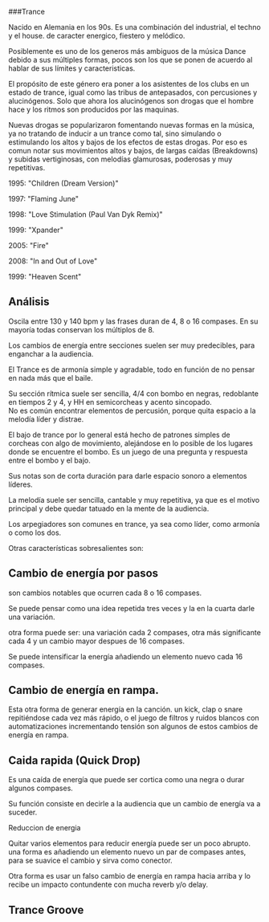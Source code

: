 
###Trance

Nacido en Alemania en los 90s. Es una combinación del industrial, el techno y el house. de caracter energico, fiestero y melódico.   

Posiblemente es uno de los generos más ambiguos de la música Dance debido a sus múltiples formas, pocos son los que se ponen de acuerdo al hablar de sus límites y caracteristicas.  

El propósito de este género era poner a los asistentes de los clubs en un estado de trance, igual como las tribus de antepasados, con percusiones y alucinógenos.  Solo que ahora los alucinógenos son drogas que el hombre hace y los ritmos son producidos por las maquinas.    

Nuevas drogas se popularizaron fomentando nuevas formas en la música, ya no tratando de inducir a un trance como tal, sino simulando o estimulando los altos y bajos de los efectos de estas drogas.
Por eso es comun notar sus movimientos altos y bajos, de largas caídas (Breakdowns) y subidas vertiginosas, con melodías glamurosas, poderosas y muy repetitivas.  


    




1995: "Children (Dream Version)"

1997: "Flaming June"

1998: "Love Stimulation (Paul Van Dyk Remix)"

1999: "Xpander"

2005: "Fire"

2008: "In and Out of Love"

1999: "Heaven Scent"

## Análisis

Oscila entre 130 y 140 bpm y las frases duran de  4, 8 o 16 compases. En su mayoría todas conservan los múltiplos de 8.  

Los cambios de energía entre secciones suelen ser muy predecibles, para enganchar a la audiencia.

El Trance es de armonía simple y agradable, todo en función de no pensar en nada más que el baile.


Su sección rítmica suele ser sencilla, 4/4 con bombo en negras, redoblante en tiempos 2 y 4, y HH en semicorcheas y acento sincopado.  
No es común encontrar elementos de percusión, porque quita espacio a la melodía líder y distrae.   

El bajo de trance por lo general está hecho de patrones simples de corcheas con algo de movimiento, alejándose en lo posible de los lugares donde se encuentre el bombo. Es un juego de una pregunta y respuesta entre el bombo y el bajo.  

Sus notas son de corta duración para darle espacio sonoro a elementos líderes.    


La melodía suele ser sencilla, cantable y muy repetitiva, ya que es el motivo principal y debe quedar tatuado en la mente de la audiencia. 

Los arpegiadores son comunes en trance,  ya sea como líder, como armonía o como los dos.   

Otras características sobresalientes son: 

## Cambio de energía por pasos

son cambios notables que ocurren cada 8 o 16 compases.

Se puede pensar como una idea repetida tres veces y la en la cuarta darle una variación.

otra forma puede ser: una variación cada 2 compases, otra más significante cada 4 y un cambio mayor despues de 16 compases.

Se puede intensificar la energía añadiendo un elemento nuevo cada 16 compases.

## Cambio de energía en rampa.

Esta otra forma de generar energía en la canción. un kick, clap  o snare repitiéndose cada vez más rápido, o el juego de filtros y ruidos blancos con automatizaciones incrementando tensión son algunos de estos cambios de energía en rampa.

## Caida rapida (Quick Drop)

Es una caída de energía que puede ser cortica como una negra o durar algunos compases.

Su función consiste en decirle a la audiencia que un cambio de energía va a suceder.

Reduccion de energia

Quitar varios elementos para reducir energía puede ser un poco abrupto. una forma es añadiendo un elemento nuevo un par de compases antes, para se suavice el cambio y sirva como conector.

Otra forma es usar un falso cambio de energía en rampa hacia arriba y lo recibe un impacto contundente con mucha reverb y/o delay.


## Trance Groove






